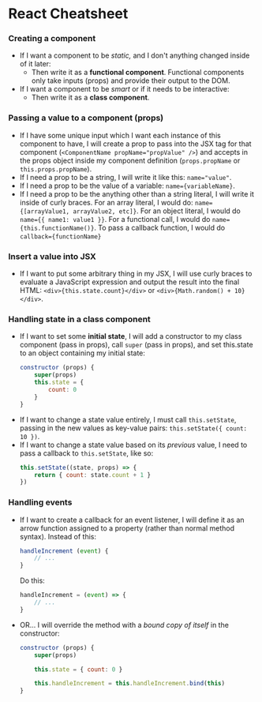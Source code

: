 # React Cheatsheet

### Creating a component
+ If I want a component to be *static,* and I don't anything changed inside of it later:
  - Then write it as a **functional component**. Functional components only take inputs (props) and provide their output to the DOM.
+ If I want a component to be *smart* or if it needs to be interactive:
  - Then write it as a **class component**.

### Passing a value to a component (props)
+ If I have some unique input which I want each instance of this component to have, I will create a prop to pass into the JSX tag for that component (`<ComponentName propName="propValue" />`) and accepts in the props object inside my component definition (`props.propName` or `this.props.propName`).
+ If I need a prop to be a string, I will write it like this: `name="value"`.
+ If I need a prop to be the value of a variable: `name={variableName}`.
+ If I need a prop to be the anything other than a string literal, I will write it inside of curly braces. For an array literal, I would do: `name={[arrayValue1, arrayValue2, etc]}`. For an object literal, I would do `name={{ name1: value1 }}`. For a functional call, I would do `name={this.functionName()}`. To pass a callback function, I would do `callback={functionName}`

### Insert a value into JSX
+ If I want to put some arbitrary thing in my JSX, I will use curly braces to evaluate a JavaScript expression and output the result into the final HTML: `<div>{this.state.count}</div>` or `<div>{Math.random() + 10}</div>`.

### Handling state in a class component
+ If I want to set some **initial state**, I will add a constructor to my class component (pass in props), call `super` (pass in props), and set this.state to an object containing my initial state:
    ```js
    constructor (props) {
        super(props)
        this.state = {
            count: 0
        }
    }
    ```
+ If I want to change a state value entirely, I must call `this.setState`, passing in the new values as key-value pairs: `this.setState({ count: 10 })`.
+ If I want to change a state value based on its *previous* value, I need to pass a callback to `this.setState`, like so:
    ```js
    this.setState((state, props) => {
        return { count: state.count + 1 }
    })
    ```

### Handling events
+ If I want to create a callback for an event listener, I will define it as an arrow function assigned to a property (rather than normal method syntax). Instead of this:
    ```js
    handleIncrement (event) {
        // ...
    }
    ```
    Do this:
    ```js
    handleIncrement = (event) => {
        // ...
    }
    ```
+ OR... I will override the method with a *bound copy of itself* in the constructor:
    ```js
    constructor (props) {
        super(props)

        this.state = { count: 0 }

        this.handleIncrement = this.handleIncrement.bind(this)
    }
    ```
